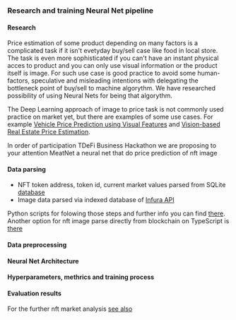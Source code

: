 ### Research and training Neural Net pipeline

#### Research

Price estimation of some product depending on many factors is a complicated task if it isn't evetyday buy/sell case like food in local store. The task is even more sophisticated if you can't have an instant physical acces to product and you can only use visual information or the product itself is image. For such use case is good practice to avoid some human-factors, speculative and misleading intentions with delegating the bottleneck point of buy/sell to machine algorythm. We have researched possibility of using Neural Nets for being that algorythm.

The Deep Learning approach of image to price task is not commonly used practice on market yet, but there are examples of some use cases. For example [Vehicle Price Prediction using Visual Features](https://arxiv.org/abs/1803.11227) and [Vision-based Real Estate Price Estimation](https://www.researchgate.net/publication/318528081_Vision-based_Real_Estate_Price_Estimation). 

In order of participation TDeFi Business Hackathon we are proposing to your attention MeatNet a neural net that do price prediction of nft image

#### Data parsing
- NFT token address, token id, current market values parsed from SQLite [database](https://www.kaggle.com/simiotic/ethereum-nfts)
- Image data parsed via indexed database of [Infura API](https://infura.io/)

Python scripts for folowing those steps and further info you can find [there](https://github.com/meat-app-hack/nft-data-parser). Another option for nft image parse directly from blockchain on TypeScript is [there](https://github.com/meat-app-hack/zora-nft-data-parser)

#### Data preprocessing

#### Neural Net Architecture

#### Hyperparameters, methrics and training process 

#### Evaluation results



For the further nft market analysis [see also](https://www.kaggle.com/simiotic/ethereum-nft-analysis)
